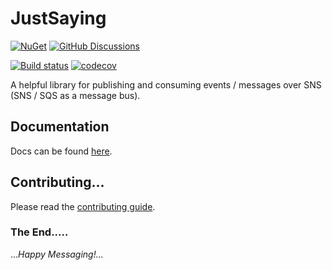 # JustSaying

[![NuGet](https://img.shields.io/nuget/v/JustSaying.svg?maxAge=3600)](https://www.nuget.org/packages/JustSaying/)
[![GitHub Discussions](https://img.shields.io/github/discussions/justeat/JustSaying)](https://github.com/justeat/JustSaying/discussions)

[![Build status](https://img.shields.io/github/actions/workflow/status/justeat/JustSaying/build.yml?branch=main&logo=github)](https://github.com/justeat/JustSaying/actions?query=workflow%3Abuild+branch%3Amain)
[![codecov](https://codecov.io/gh/justeat/JustSaying/branch/main/graph/badge.svg)](https://codecov.io/gh/justeat/JustSaying)

A helpful library for publishing and consuming events / messages over SNS (SNS / SQS as a message bus).

## Documentation

Docs can be found [here](https://justeat.gitbook.io/justsaying/).

## Contributing...

Please read the [contributing guide](./.github/CONTRIBUTING.md "Contributing to JustSaying").

### The End.....

..._Happy Messaging!..._
